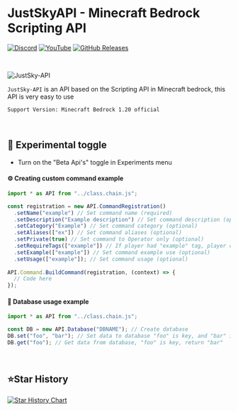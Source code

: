 # JustSkyAPI - Minecraft Bedrock Scripting API

[![Discord](https://img.shields.io/discord/898202806052347984?color=blue&label=Discord&style=for-the-badge)](https://discord.gg/g4EJ38HZ7R)
[![YouTube](https://img.shields.io/youtube/channel/subscribers/UC9gjEs8-syrZcgftpm3gsyQ?label=YouTube&style=for-the-badge)](https://youtube.com/@JustSkyDev)
[![GitHub Releases](https://img.shields.io/github/downloads/JustSkyDev/JustSky-API/total?style=for-the-badge)
](https://github.com/JustSkyDev/JustSky-API/releases/latest)

<br>

![JustSky-API](https://socialify.git.ci/JustSkyDev/JustSky-API/image?description=1&descriptionEditable=Minecraft%20Bedrock%20Custom%20Scripting%20API&font=Source%20Code%20Pro&forks=1&issues=1&logo=https%3A%2F%2Fraw.githubusercontent.com%2FJustSkyDev%2FJustSky-API%2Fmain%2Fpack_icon.png&name=1&owner=1&pattern=Floating%20Cogs&pulls=1&stargazers=1&theme=Light)

`JustSky-API` is an API based on the Scripting API in Minecraft bedrock, this API is very easy to use

`Support Version: Minecraft Bedrock 1.20 official`


<br/>

## 🧾 Experimental toggle 
- Turn on the "Beta Api's" toggle in Experiments menu

#### ⚙️ Creating custom command example 

```javascript
import * as API from "../class.chain.js";

const registration = new API.CommandRegistration()
  .setName("example") // Set command name (required)
  .setDescription("Example description") // Set command description (optional)
  .setCategory("Example") // Set command category (optional)
  .setAliases(["ex"]) // Set command aliases (optional)
  .setPrivate(true) // Set command to Operator only (optional)
  .setRequireTags(["example"]) // If player had "example" tag, player can run the command (optional)
  .setExample(["example"]) // Set command example use (optional)
  .setUsage(["example"]); // Set command usage (optional)
  
API.Command.BuildCommand(registration, (context) => {
  // Code here
});
```

#### 📁 Database usage example 

```javascript
import * as API from "../class.chain.js";

const DB = new API.Database("DBNAME"); // Create database
DB.set("foo", "bar"); // Set data to database "foo" is key, and "bar" is value
DB.get("foo"); // Get data from database, "foo" is key, return "bar"
```

<br/>

## ⭐Star History

[![Star History Chart](https://api.star-history.com/svg?repos=JustSkyDev/JustSky-API&type=Date)](https://star-history.com/#JustSkyDev/JustSky-API&Date) 